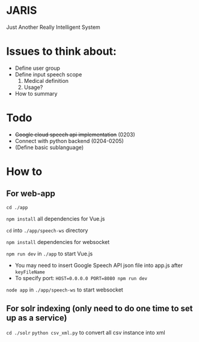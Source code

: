 # JARIS
Just Another Really Intelligent System

# Issues to think about:
* Define user group
* Define input speech scope
    1. Medical definition
    2. Usage?
* How to summary

# Todo
* ~~Google cloud speech api implementation~~ (0203)
* Connect with python backend (0204-0205)
* (Define basic sublanguage)


# How to

## For web-app
`cd ./app` 

`npm install` all dependencies for Vue.js


`cd` into `./app/speech-ws` directory

 `npm install` dependencies for websocket


`npm run dev` in `./app` to start Vue.js
* You may need to insert Google Speech API json file into app.js after `keyFileName`  
* To specify port: `HOST=0.0.0.0 PORT=8080 npm run dev`

`node app` in `./app/speech-ws` to start websocket

## For solr indexing (only need to do one time to set up as a service)
`cd ./solr`
`python csv_xml.py` to convert all csv instance into xml 



